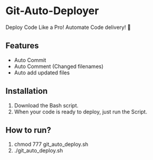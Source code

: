 # Git-Auto-Deployer
Deploy Code Like a Pro! Automate Code delivery! 🚀

## Features
- Auto Commit
- Auto Comment (Changed filenames)
- Auto add updated files

## Installation
1. Download the Bash script.
2. When your code is ready to deploy, just run the Script.

## How to run?
1. chmod 777 git_auto_deploy.sh
2. ./git_auto_deploy.sh
